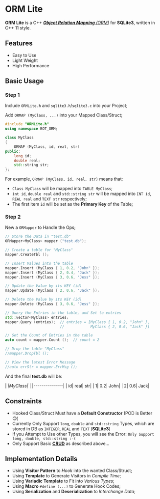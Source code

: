 # ORM Lite

**ORM Lite** is a C++ [_**Object Relation Mapping** (ORM)_](https://en.wikipedia.org/wiki/Object-relational_mapping) for **SQLite3**,
written in C++ 11 style.

## Features

- Easy to Use
- Light Weight
- High Performance

## Basic Usage

### Step 1

Include `ORMLite.h` and `sqlite3.h`/`sqlite3.c` into your Project;

Add `ORMAP (MyClass, ...)` into your Mapped Class/Struct;

``` C++
#include "ORMLite.h"
using namespace BOT_ORM;

class MyClass
{
    ORMAP (MyClass, id, real, str)
public:
    long id;
    double real;
    std::string str;
};
```

For example, `ORMAP (MyClass, id, real, str)` means that:
- `Class MyClass` will be mapped into `TABLE MyClass`;
- `int id`, `double real` and `std::string str` will be mapped
  into `INT id`, `REAL real` and `TEXT str` respectively;
- The first item `id` will be set as the **Primary Key** of the Table;

### Step 2

New a `ORMapper` to Handle the Ops;

``` C++
// Store the Data in "test.db"
ORMapper<MyClass> mapper ("test.db");

// Create a table for "MyClass"
mapper.CreateTbl ();

// Insert Values into the table
mapper.Insert (MyClass { 1, 0.2, "John" });
mapper.Insert (MyClass { 2, 0.4, "Jack" });
mapper.Insert (MyClass { 3, 0.6, "Jess" });

// Update the Value by its KEY (id)
mapper.Update (MyClass { 2, 0.6, "Jack" });

// Delete the Value by its KEY (id)
mapper.Delete (MyClass { 3, 0.6, "Jess" });

// Query the Entries in the table, and Set to entries
std::vector<MyClass> entries;
mapper.Query (entries);  // entries = [MyClass { 1, 0.2, "John" },
                         //            MyClass { 2, 0.6, "Jack" }]

// Get the Count of Entries in the table
auto count = mapper.Count ();  // count = 2

// Drop the table "MyClass"
//mapper.DropTbl ();

// View the latest Error Message
//auto errStr = mapper.ErrMsg ();
```

And the final **test.db** will be:

|  *|MyClass|*  |
|---------------|
| id| real|  str|
|  1|  0.2| John|
|  2|  0.6| Jack|

## Constraints

- Hooked Class/Struct Must have a **Default Constructor**
  (POD is Better :relieved:)
- Currently Only Support `long`, `double` and `std::string` Types,
  which are stored in DB as `INTEGER`, `REAL` and `TEXT` (**SQLite3**)
- If you Attempt to Use other Types, you will see the Error:
  `Only Support long, double, std::string :-(`
- Only Support Basic [**CRUD**](https://en.wikipedia.org/wiki/Create,_read,_update_and_delete) as described above...

## Implementation Details

- Using **Visitor Pattern** to *Hook* into the wanted Class/Struct;
- Using **Template** to Generate Visitors in *Compile Time*;
- Using **Variadic Template** to Fit into *Various Types*;
- Using **Macro** `#define (...)` to Generate Hook Codes;
- Using **Serialization** and **Deserialization** to *Interchange Data*;